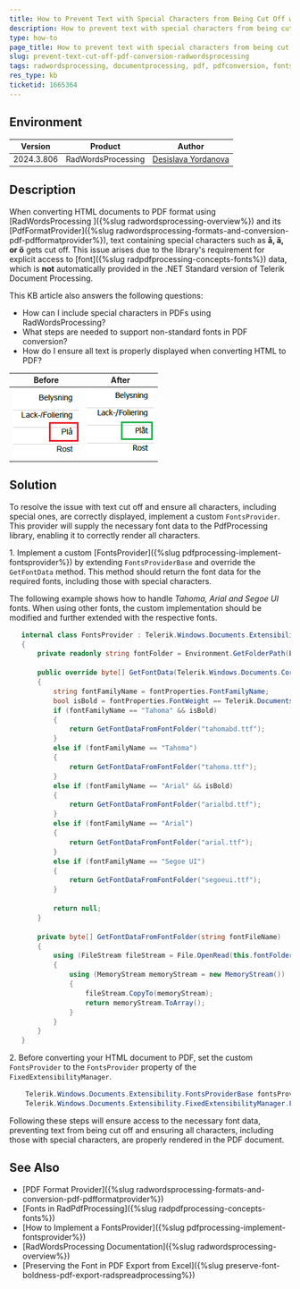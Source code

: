 ```yaml
---
title: How to Prevent Text with Special Characters from Being Cut Off when converting HTML to PDF using RadWordsProcessing
description: How to prevent text with special characters from being cut off when converting HTML to PDF using RadWordsProcessing.
type: how-to
page_title: How to prevent text with special characters from being cut off when converting HTML to PDF using RadWordsProcessing
slug: prevent-text-cut-off-pdf-conversion-radwordsprocessing
tags: radwordsprocessing, documentprocessing, pdf, pdfconversion, fonts, special, characters
res_type: kb
ticketid: 1665364
---
```


## Environment

| Version | Product | Author | 
| ---- | ---- | ---- | 
| 2024.3.806| RadWordsProcessing |[Desislava Yordanova](https://www.telerik.com/blogs/author/desislava-yordanova)| 

## Description
When converting HTML documents to PDF format using [RadWordsProcessing ]({%slug radwordsprocessing-overview%}) and its [PdfFormatProvider]({%slug radwordsprocessing-formats-and-conversion-pdf-pdfformatprovider%}), text containing special characters such as **å, ä, or ö** gets cut off. This issue arises due to the library's requirement for explicit access to [font]({%slug radpdfprocessing-concepts-fonts%}) data, which is **not** automatically provided in the .NET Standard version of Telerik Document Processing.

This KB article also answers the following questions:
- How can I include special characters in PDFs using RadWordsProcessing?
- What steps are needed to support non-standard fonts in PDF conversion?
- How do I ensure all text is properly displayed when converting HTML to PDF?

|Before|After|
|----|----|
|![HTML to Pdf with Cut Off Text](images/html-to-pdf-cutoff-text.png)|![HTML to Pdf with Full Text](images/html-to-pdf-full-text.png)| 

## Solution
To resolve the issue with text cut off and ensure all characters, including special ones, are correctly displayed, implement a custom `FontsProvider`. This provider will supply the necessary font data to the PdfProcessing library, enabling it to correctly render all characters.

1\. Implement a custom [FontsProvider]({%slug pdfprocessing-implement-fontsprovider%}) by extending `FontsProviderBase` and override the `GetFontData` method. This method should return the font data for the required fonts, including those with special characters.

The following example shows how to handle *Tahoma, Arial and Segoe UI* fonts. When using other fonts, the custom implementation should be modified and further extended with the respective fonts.

 ```csharp
    internal class FontsProvider : Telerik.Windows.Documents.Extensibility.FontsProviderBase
    {
        private readonly string fontFolder = Environment.GetFolderPath(Environment.SpecialFolder.Fonts);

        public override byte[] GetFontData(Telerik.Windows.Documents.Core.Fonts.FontProperties fontProperties)
        {
            string fontFamilyName = fontProperties.FontFamilyName;
            bool isBold = fontProperties.FontWeight == Telerik.Documents.Core.Fonts.FontWeights.Bold;
            if (fontFamilyName == "Tahoma" && isBold)
            {
                return GetFontDataFromFontFolder("tahomabd.ttf");
            }
            else if (fontFamilyName == "Tahoma")
            {
                return GetFontDataFromFontFolder("tahoma.ttf");
            }
            else if (fontFamilyName == "Arial" && isBold)
            {
                return GetFontDataFromFontFolder("arialbd.ttf");
            }
            else if (fontFamilyName == "Arial")
            {
                return GetFontDataFromFontFolder("arial.ttf");
            }
            else if (fontFamilyName == "Segoe UI")
            {
                return GetFontDataFromFontFolder("segoeui.ttf");
            }

            return null;
        }

        private byte[] GetFontDataFromFontFolder(string fontFileName)
        {
            using (FileStream fileStream = File.OpenRead(this.fontFolder + "\\" + fontFileName))
            {
                using (MemoryStream memoryStream = new MemoryStream())
                {
                    fileStream.CopyTo(memoryStream);
                    return memoryStream.ToArray();
                }
            }
        }
    }
  ```

2\. Before converting your HTML document to PDF, set the custom `FontsProvider` to the `FontsProvider` property of the `FixedExtensibilityManager`.

```csharp
    Telerik.Windows.Documents.Extensibility.FontsProviderBase fontsProvider = new FontsProvider();
    Telerik.Windows.Documents.Extensibility.FixedExtensibilityManager.FontsProvider = fontsProvider;
```

Following these steps will ensure access to the necessary font data, preventing text from being cut off and ensuring all characters, including those with special characters, are properly rendered in the PDF document.

## See Also
- [PDF Format Provider]({%slug radwordsprocessing-formats-and-conversion-pdf-pdfformatprovider%})
- [Fonts in RadPdfProcessing]({%slug radpdfprocessing-concepts-fonts%})
- [How to Implement a FontsProvider]({%slug pdfprocessing-implement-fontsprovider%})
- [RadWordsProcessing Documentation]({%slug radwordsprocessing-overview%})
- [Preserving the Font in PDF Export from Excel]({%slug preserve-font-boldness-pdf-export-radspreadprocessing%})
